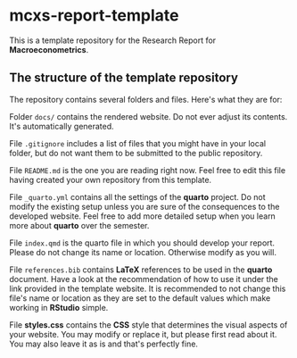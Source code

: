 # mcxs-report-template

This is a template repository for the Research Report for **Macroeconometrics**. 

## The structure of the template repository

The repository contains several folders and files. Here's what they are for:

Folder `docs/` contains the rendered website. Do not ever adjust its contents. It's automatically generated.

File `.gitignore` includes a list of files that you might have in your local folder, but do not want them to be submitted to the public repository.

File `README.md` is the one you are reading right now. Feel free to edit this file having created your own repository from this template.

File `_quarto.yml` contains all the settings of the **quarto** project. Do not modify the existing setup unless you are sure of the consequences to the developed website. Feel free to add more detailed setup when you learn more about **quarto** over the semester.

File `index.qmd` is the quarto file in which you should develop your report. Please do not change its name or location. Otherwise modify as you will.

File `references.bib` contains **LaTeX** references to be used in the **quarto** document. Have a look at the recommendation of how to use it under the link provided in the template website. It is recommended to not change this file's name or location as they are set to the default values which make working in **RStudio** simple.

File **styles.css** contains the **CSS** style that determines the visual aspects of your website. You may modify or replace it, but please first read about it. You may also leave it as is and that's perfectly fine.
